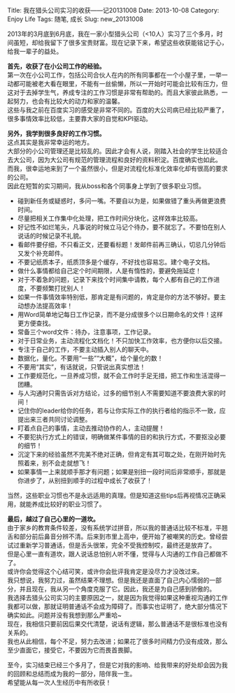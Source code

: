 Title: 我在猎头公司实习的收获——记20131008
Date: 2013-10-08
Category: Enjoy Life
Tags: 随笔, 成长
Slug: new_20131008


2013年的3月底到6月底，我在一家小型猎头公司（<10人）实习了三个多月，时间虽短，却给我留下了很多宝贵财富。现在记录下来，希望这些收获能铭记于心，给我一辈子的益处。

**首先，收获了在小公司工作的经验。**  
第一次在小公司工作，包括公司合伙人在内的所有同事都在一个小屋子里，一举一动都可能被老大看在眼里，不能有一丝偷懒，所以一开始时可能会比较有压力，但这对于去掉学生气，养成专注的工作习惯是非常有帮助的。而且大家彼此熟悉，一起努力，也会有比较大的动力和家的温馨。  
这些与我之前在百度实习的感受是非常不同的。百度的大公司病已经比较严重了，很多事情效率比较低，主要靠大家的自觉和KPI驱动。

**另外，我学到很多良好的工作习惯。**  
这点其实是我非常幸运的地方。  
大部分的小公司管理还是比较乱的。因此才会有人说，刚踏入社会的学生比较适合去大公司，因为大公司有规范的管理流程和良好的资料积淀。百度确实也如此。  
而我，很幸运地来到了一个虽然很小，但是对流程化标准化效率化却有很高的要求的公司。  
因此在短暂的实习期间，我从boss和各个同事身上学到了很多职业习惯。

+ 碰到新任务或疑惑时，多问一嘴。不要自以为是，如果做错了重头再做更浪费时间。  
+ 尽量把相关工作集中化处理，把工作时间分块化，这样效率比较高。  
+ 好记性不如烂笔头，凡事说的时候立马记个待办，要不就忘了。不要怕在别人说话的时候记录不礼貌。  
+ 看邮件要仔细，不只看正文，还要看标题！发邮件前再三确认，切忌几分钟后又发个补充邮件。  
+ 不要记纸质本子，纸质顶多是个缓存，不好找也容易忘。建个电子文档。  
+ 做什么事情都给自己定个时间期限，人是有惰性的，要避免拖延症！  
+ 对于不着急的问题，记录下来找个时间集中请教，每个人都有自己的工作进度，不要频繁打扰别人！  
+ 如果一件事情效率特别低，那肯定是有问题的，肯定是你的方法不够好。要主动想办法提高效率！  
+ 用Word简单地记每日工作记录，而不是分成很多个以日期命名的文件！这样更方便查找。  
+ 常备三个word文件：待办，注意事项，工作记录。  
+ 对于日常业务，主动流程化文档化！不只加快工作效率，也方便你以后交接。  
+ 专注于自己的工作，不要主动插入别人的聊天中。  
+ 数据化，量化。不要用“一些”“大概”，给个量化的数！  
+ 不要用“其实”，有话就说，只管说出真实想法！  
+ 工作要规范化，一旦养成习惯，就不会工作时手足无措，把工作和生活混得一团糟。  
+ 与人沟通时只需告诉对方结论，过多的细节别人不需要知道不要浪费大家的时间！  
+ 记住你的leader给你的任务，若与让你实际工作的执行者给的指示不一致，应提出来三者共同讨论调整。  
+ 盯着点自己的事情，主动去推动协作的人，主动提醒！  
+ 不要犯执行方式上的错误，明确做某件事情的目的和执行方式，不要抠没必要的细节！  
+ 沉淀下来的经验虽然不完美不绝对正确，但肯定有其可取之处，在刚开始时先照着来，别不会走就想飞！  
+ 如果事情一上来就顺手那才有问题；如果是别扭一段时间后非常顺手，那就是你进步了，从别扭到顺手的过程中成长了收获了！  

当然，这些职业习惯也不是永远适用的真理。但是知道这些tips后再视情况正确采用，就能养成比较好的职业习惯了。

**最后，越过了自己心里的一道坎。**  
由于家乡的教育条件较差，没有系统学过拼音，所以我的普通话比较不标准，平翘舌和部分前后鼻音分辨不清。后来到市里上高中，便开始了被嘲笑的历史。曾经尝试过重新学习普通话，但是舌头很笨，完全不受我控制哎，最终还是放弃了。  
但是心里一直有道坎，跟人说话总怕别人听不懂，觉得与人沟通的工作自己都做不了。  
或许你会觉得这个心结可笑，或许你会批评我肯定是没尽力才没改过来。  
我只想说，我努力过，虽然结果不理想。但是我还是直面了自己内心懦弱的一部分，并且现在，我从另一个角度克服了它。因此，我还是为自己感到骄傲的。  
我选择去猎头公司实习的主要原因之一，就是因为我觉得如果这种重视沟通的工作我都可以做，那就证明普通话不会成为障碍了。而事实也证明了，绝大部分情况下确实如此。问题并没有我想到那么严重哈~  
现在，我相信只要前因后果交代清楚，说话有逻辑，那么普通话不是很标准也没有关系的。  
我也从此相信，每个不足，努力去改进；如果花了很多时间精力仍没有成效，那么至少直面它，接受它，不要因为它而畏首畏脚。


至今，实习结束已经三个多月了，但是它对我的影响、给我带来的好处却会因为我的回顾和总结而成为我的一部分，陪伴我一生。  
希望能从每一次人生经历中有所收获！
